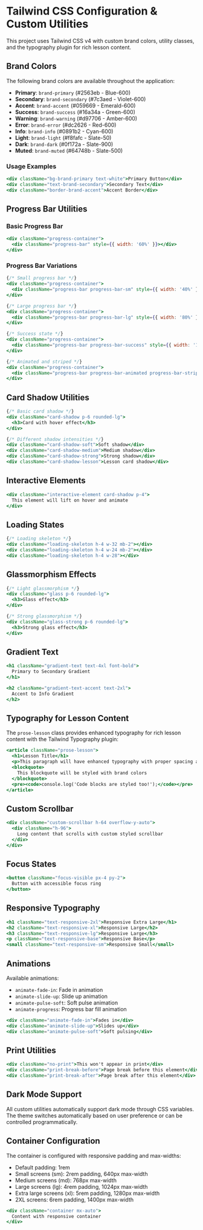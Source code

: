 # Tailwind CSS Configuration & Custom Utilities

This project uses Tailwind CSS v4 with custom brand colors, utility classes, and the typography plugin for rich lesson content.

## Brand Colors

The following brand colors are available throughout the application:

- **Primary**: `brand-primary` (#2563eb - Blue-600)
- **Secondary**: `brand-secondary` (#7c3aed - Violet-600)
- **Accent**: `brand-accent` (#059669 - Emerald-600)
- **Success**: `brand-success` (#16a34a - Green-600)
- **Warning**: `brand-warning` (#d97706 - Amber-600)
- **Error**: `brand-error` (#dc2626 - Red-600)
- **Info**: `brand-info` (#0891b2 - Cyan-600)
- **Light**: `brand-light` (#f8fafc - Slate-50)
- **Dark**: `brand-dark` (#0f172a - Slate-900)
- **Muted**: `brand-muted` (#64748b - Slate-500)

### Usage Examples

```jsx
<div className="bg-brand-primary text-white">Primary Button</div>
<div className="text-brand-secondary">Secondary Text</div>
<div className="border-brand-accent">Accent Border</div>
```

## Progress Bar Utilities

### Basic Progress Bar

```jsx
<div className="progress-container">
  <div className="progress-bar" style={{ width: '60%' }}></div>
</div>
```

### Progress Bar Variations

```jsx
{/* Small progress bar */}
<div className="progress-container">
  <div className="progress-bar progress-bar-sm" style={{ width: '40%' }}></div>
</div>

{/* Large progress bar */}
<div className="progress-container">
  <div className="progress-bar progress-bar-lg" style={{ width: '80%' }}></div>
</div>

{/* Success state */}
<div className="progress-container">
  <div className="progress-bar progress-bar-success" style={{ width: '100%' }}></div>
</div>

{/* Animated and striped */}
<div className="progress-container">
  <div className="progress-bar progress-bar-animated progress-bar-striped" style={{ width: '45%' }}></div>
</div>
```

## Card Shadow Utilities

```jsx
{/* Basic card shadow */}
<div className="card-shadow p-6 rounded-lg">
  <h3>Card with hover effect</h3>
</div>

{/* Different shadow intensities */}
<div className="card-shadow-soft">Soft shadow</div>
<div className="card-shadow-medium">Medium shadow</div>
<div className="card-shadow-strong">Strong shadow</div>
<div className="card-shadow-lesson">Lesson card shadow</div>
```

## Interactive Elements

```jsx
<div className="interactive-element card-shadow p-4">
  This element will lift on hover and animate
</div>
```

## Loading States

```jsx
{/* Loading skeleton */}
<div className="loading-skeleton h-4 w-32 mb-2"></div>
<div className="loading-skeleton h-4 w-24 mb-2"></div>
<div className="loading-skeleton h-4 w-28"></div>
```

## Glassmorphism Effects

```jsx
{/* Light glassmorphism */}
<div className="glass p-6 rounded-lg">
  <h3>Glass effect</h3>
</div>

{/* Strong glassmorphism */}
<div className="glass-strong p-6 rounded-lg">
  <h3>Strong glass effect</h3>
</div>
```

## Gradient Text

```jsx
<h1 className="gradient-text text-4xl font-bold">
  Primary to Secondary Gradient
</h1>

<h2 className="gradient-text-accent text-2xl">
  Accent to Info Gradient
</h2>
```

## Typography for Lesson Content

The `prose-lesson` class provides enhanced typography for rich lesson content with the Tailwind Typography plugin:

```jsx
<article className="prose-lesson">
  <h1>Lesson Title</h1>
  <p>This paragraph will have enhanced typography with proper spacing and colors.</p>
  <blockquote>
    This blockquote will be styled with brand colors
  </blockquote>
  <pre><code>console.log('Code blocks are styled too!');</code></pre>
</article>
```

## Custom Scrollbar

```jsx
<div className="custom-scrollbar h-64 overflow-y-auto">
  <div className="h-96">
    Long content that scrolls with custom styled scrollbar
  </div>
</div>
```

## Focus States

```jsx
<button className="focus-visible px-4 py-2">
  Button with accessible focus ring
</button>
```

## Responsive Typography

```jsx
<h1 className="text-responsive-2xl">Responsive Extra Large</h1>
<h2 className="text-responsive-xl">Responsive Large</h2>
<h3 className="text-responsive-lg">Responsive Large</h3>
<p className="text-responsive-base">Responsive Base</p>
<small className="text-responsive-sm">Responsive Small</small>
```

## Animations

Available animations:
- `animate-fade-in`: Fade in animation
- `animate-slide-up`: Slide up animation
- `animate-pulse-soft`: Soft pulse animation
- `animate-progress`: Progress bar fill animation

```jsx
<div className="animate-fade-in">Fades in</div>
<div className="animate-slide-up">Slides up</div>
<div className="animate-pulse-soft">Soft pulsing</div>
```

## Print Utilities

```jsx
<div className="no-print">This won't appear in print</div>
<div className="print-break-before">Page break before this element</div>
<div className="print-break-after">Page break after this element</div>
```

## Dark Mode Support

All custom utilities automatically support dark mode through CSS variables. The theme switches automatically based on user preference or can be controlled programmatically.

## Container Configuration

The container is configured with responsive padding and max-widths:
- Default padding: 1rem
- Small screens (sm): 2rem padding, 640px max-width
- Medium screens (md): 768px max-width
- Large screens (lg): 4rem padding, 1024px max-width
- Extra large screens (xl): 5rem padding, 1280px max-width
- 2XL screens: 6rem padding, 1400px max-width

```jsx
<div className="container mx-auto">
  Content with responsive container
</div>
```
